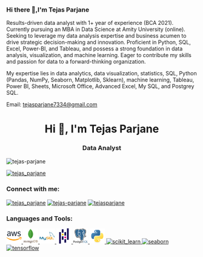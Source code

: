 ### Hi there 👋,I'm Tejas Parjane
Results-driven data analyst with 1+ year of experience (BCA 2021). Currently pursuing an MBA in Data Science at Amity University (online). Seeking to leverage my data analysis expertise and business acumen to drive strategic decision-making and innovation. Proficient in Python, SQL, Excel, Power-BI, and Tableau, and possess a strong foundation in data analysis, visualization, and machine learning. Eager to contribute my skills and passion for data to a forward-thinking organization.

My expertise lies in data analytics, data visualization, statistics, SQL, Python (Pandas, NumPy, Seaborn, Matplotlib, Sklearn), machine learning, Tableau, Power BI, Sheets, Microsoft Office, Advanced Excel, My SQL, and Postgrey SQL.

Email: tejasparjane7334@gmail.com
<h1 align="center">Hi 👋, I'm Tejas Parjane</h1>
<h3 align="center">Data Analyst</h3>

<p align="left"> <img src="https://komarev.com/ghpvc/?username=tejas-parjane&label=Profile%20views&color=0e75b6&style=flat" alt="tejas-parjane" /> </p>

<p align="left"> <a href="https://twitter.com/tejas_parjane" target="blank"><img src="https://img.shields.io/twitter/follow/tejas_parjane?logo=twitter&style=for-the-badge" alt="tejas_parjane" /></a> </p>

<h3 align="left">Connect with me:</h3>
<p align="left">
<a href="https://twitter.com/tejas_parjane" target="blank"><img align="center" src="https://raw.githubusercontent.com/rahuldkjain/github-profile-readme-generator/master/src/images/icons/Social/twitter.svg" alt="tejas_parjane" height="30" width="40" /></a>
<a href="https://linkedin.com/in/tejas-parjane" target="blank"><img align="center" src="https://raw.githubusercontent.com/rahuldkjain/github-profile-readme-generator/master/src/images/icons/Social/linked-in-alt.svg" alt="tejas-parjane" height="30" width="40" /></a>
<a href="https://kaggle.com/tejasparjane" target="blank"><img align="center" src="https://raw.githubusercontent.com/rahuldkjain/github-profile-readme-generator/master/src/images/icons/Social/kaggle.svg" alt="tejasparjane" height="30" width="40" /></a>
</p>

<h3 align="left">Languages and Tools:</h3>
<p align="left"> <a href="https://aws.amazon.com" target="_blank" rel="noreferrer"> <img src="https://raw.githubusercontent.com/devicons/devicon/master/icons/amazonwebservices/amazonwebservices-original-wordmark.svg" alt="aws" width="40" height="40"/> </a> <a href="https://www.mongodb.com/" target="_blank" rel="noreferrer"> <img src="https://raw.githubusercontent.com/devicons/devicon/master/icons/mongodb/mongodb-original-wordmark.svg" alt="mongodb" width="40" height="40"/> </a> <a href="https://www.mysql.com/" target="_blank" rel="noreferrer"> <img src="https://raw.githubusercontent.com/devicons/devicon/master/icons/mysql/mysql-original-wordmark.svg" alt="mysql" width="40" height="40"/> </a> <a href="https://pandas.pydata.org/" target="_blank" rel="noreferrer"> <img src="https://raw.githubusercontent.com/devicons/devicon/2ae2a900d2f041da66e950e4d48052658d850630/icons/pandas/pandas-original.svg" alt="pandas" width="40" height="40"/> </a> <a href="https://www.postgresql.org" target="_blank" rel="noreferrer"> <img src="https://raw.githubusercontent.com/devicons/devicon/master/icons/postgresql/postgresql-original-wordmark.svg" alt="postgresql" width="40" height="40"/> </a> <a href="https://www.python.org" target="_blank" rel="noreferrer"> <img src="https://raw.githubusercontent.com/devicons/devicon/master/icons/python/python-original.svg" alt="python" width="40" height="40"/> </a> <a href="https://scikit-learn.org/" target="_blank" rel="noreferrer"> <img src="https://upload.wikimedia.org/wikipedia/commons/0/05/Scikit_learn_logo_small.svg" alt="scikit_learn" width="40" height="40"/> </a> <a href="https://seaborn.pydata.org/" target="_blank" rel="noreferrer"> <img src="https://seaborn.pydata.org/_images/logo-mark-lightbg.svg" alt="seaborn" width="40" height="40"/> </a> <a href="https://www.tensorflow.org" target="_blank" rel="noreferrer"> <img src="https://www.vectorlogo.zone/logos/tensorflow/tensorflow-icon.svg" alt="tensorflow" width="40" height="40"/> </a> </p>

<!--
**tejas-parjane/tejas-parjane** is a ✨ _special_ ✨ repository because its `README.md` (this file) appears on your GitHub profile.

- 🔭 I’m currently working on  Data Analysis 
- 🌱 I’m currently learning Machine learning 
- 👯 I’m looking to collaborate on Projects and Ideas
- 💬 Ask me about Python, Machine Learning, SQL, Freelancing Opportunites, Data science
- ⚡ About me : Intrested in AI | Data Science | ML
-->

